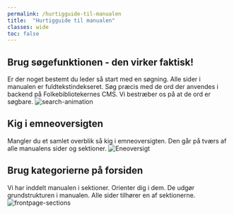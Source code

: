 ```yaml
---
permalink: /hurtigguide-til-manualen
title:  "Hurtigguide til manualen"
classes: wide
toc: false
---
```


## Brug søgefunktionen - den virker faktisk!
Er der noget bestemt du leder så start med en søgning. Alle sider i manualen er fuldtekstindekseret. 
Søg præcis med de ord der anvendes i backend på Folkebibliotekernes CMS. Vi bestræber os på at de ord er søgbare.
![search-animation](https://github.com/danskernesdigitalebibliotek/folkebibliotekernes_cms_manual/assets/1641342/840b9436-af5b-4368-b53e-781f552ac058)



## Kig i emneoversigten
Mangler du et samlet overblik så kig i emneoversigten. Den går på tværs af alle manualens sider og sektioner.
![Eneoversigt](https://github.com/danskernesdigitalebibliotek/folkebibliotekernes_cms_manual/assets/1641342/8055e2d4-51d5-4022-ac98-c06ae0e6ec4a)



## Brug kategorierne på forsiden
Vi har inddelt manualen i sektioner. Orienter dig i dem. De udgør grundstrukturen i manualen. Alle sider tilhører en af sektionerne.
![frontpage-sections](https://github.com/danskernesdigitalebibliotek/folkebibliotekernes_cms_manual/assets/1641342/a4fd820f-8ac7-469b-8828-f525b96895bc)



